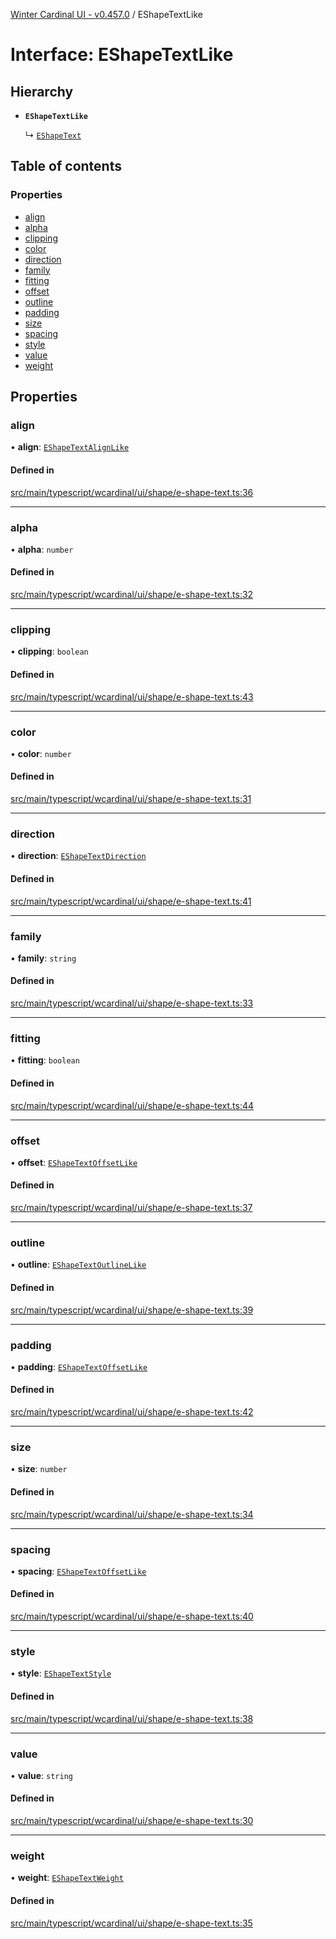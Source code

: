 [Winter Cardinal UI - v0.457.0](../index.md) / EShapeTextLike

# Interface: EShapeTextLike

## Hierarchy

- **`EShapeTextLike`**

  ↳ [`EShapeText`](EShapeText.md)

## Table of contents

### Properties

- [align](EShapeTextLike.md#align)
- [alpha](EShapeTextLike.md#alpha)
- [clipping](EShapeTextLike.md#clipping)
- [color](EShapeTextLike.md#color)
- [direction](EShapeTextLike.md#direction)
- [family](EShapeTextLike.md#family)
- [fitting](EShapeTextLike.md#fitting)
- [offset](EShapeTextLike.md#offset)
- [outline](EShapeTextLike.md#outline)
- [padding](EShapeTextLike.md#padding)
- [size](EShapeTextLike.md#size)
- [spacing](EShapeTextLike.md#spacing)
- [style](EShapeTextLike.md#style)
- [value](EShapeTextLike.md#value)
- [weight](EShapeTextLike.md#weight)

## Properties

### align

• **align**: [`EShapeTextAlignLike`](EShapeTextAlignLike.md)

#### Defined in

[src/main/typescript/wcardinal/ui/shape/e-shape-text.ts:36](https://github.com/winter-cardinal/winter-cardinal-ui/blob/v0.457.0/src/main/typescript/wcardinal/ui/shape/e-shape-text.ts#L36)

___

### alpha

• **alpha**: `number`

#### Defined in

[src/main/typescript/wcardinal/ui/shape/e-shape-text.ts:32](https://github.com/winter-cardinal/winter-cardinal-ui/blob/v0.457.0/src/main/typescript/wcardinal/ui/shape/e-shape-text.ts#L32)

___

### clipping

• **clipping**: `boolean`

#### Defined in

[src/main/typescript/wcardinal/ui/shape/e-shape-text.ts:43](https://github.com/winter-cardinal/winter-cardinal-ui/blob/v0.457.0/src/main/typescript/wcardinal/ui/shape/e-shape-text.ts#L43)

___

### color

• **color**: `number`

#### Defined in

[src/main/typescript/wcardinal/ui/shape/e-shape-text.ts:31](https://github.com/winter-cardinal/winter-cardinal-ui/blob/v0.457.0/src/main/typescript/wcardinal/ui/shape/e-shape-text.ts#L31)

___

### direction

• **direction**: [`EShapeTextDirection`](../index.md#eshapetextdirection)

#### Defined in

[src/main/typescript/wcardinal/ui/shape/e-shape-text.ts:41](https://github.com/winter-cardinal/winter-cardinal-ui/blob/v0.457.0/src/main/typescript/wcardinal/ui/shape/e-shape-text.ts#L41)

___

### family

• **family**: `string`

#### Defined in

[src/main/typescript/wcardinal/ui/shape/e-shape-text.ts:33](https://github.com/winter-cardinal/winter-cardinal-ui/blob/v0.457.0/src/main/typescript/wcardinal/ui/shape/e-shape-text.ts#L33)

___

### fitting

• **fitting**: `boolean`

#### Defined in

[src/main/typescript/wcardinal/ui/shape/e-shape-text.ts:44](https://github.com/winter-cardinal/winter-cardinal-ui/blob/v0.457.0/src/main/typescript/wcardinal/ui/shape/e-shape-text.ts#L44)

___

### offset

• **offset**: [`EShapeTextOffsetLike`](EShapeTextOffsetLike.md)

#### Defined in

[src/main/typescript/wcardinal/ui/shape/e-shape-text.ts:37](https://github.com/winter-cardinal/winter-cardinal-ui/blob/v0.457.0/src/main/typescript/wcardinal/ui/shape/e-shape-text.ts#L37)

___

### outline

• **outline**: [`EShapeTextOutlineLike`](EShapeTextOutlineLike.md)

#### Defined in

[src/main/typescript/wcardinal/ui/shape/e-shape-text.ts:39](https://github.com/winter-cardinal/winter-cardinal-ui/blob/v0.457.0/src/main/typescript/wcardinal/ui/shape/e-shape-text.ts#L39)

___

### padding

• **padding**: [`EShapeTextOffsetLike`](EShapeTextOffsetLike.md)

#### Defined in

[src/main/typescript/wcardinal/ui/shape/e-shape-text.ts:42](https://github.com/winter-cardinal/winter-cardinal-ui/blob/v0.457.0/src/main/typescript/wcardinal/ui/shape/e-shape-text.ts#L42)

___

### size

• **size**: `number`

#### Defined in

[src/main/typescript/wcardinal/ui/shape/e-shape-text.ts:34](https://github.com/winter-cardinal/winter-cardinal-ui/blob/v0.457.0/src/main/typescript/wcardinal/ui/shape/e-shape-text.ts#L34)

___

### spacing

• **spacing**: [`EShapeTextOffsetLike`](EShapeTextOffsetLike.md)

#### Defined in

[src/main/typescript/wcardinal/ui/shape/e-shape-text.ts:40](https://github.com/winter-cardinal/winter-cardinal-ui/blob/v0.457.0/src/main/typescript/wcardinal/ui/shape/e-shape-text.ts#L40)

___

### style

• **style**: [`EShapeTextStyle`](../index.md#eshapetextstyle)

#### Defined in

[src/main/typescript/wcardinal/ui/shape/e-shape-text.ts:38](https://github.com/winter-cardinal/winter-cardinal-ui/blob/v0.457.0/src/main/typescript/wcardinal/ui/shape/e-shape-text.ts#L38)

___

### value

• **value**: `string`

#### Defined in

[src/main/typescript/wcardinal/ui/shape/e-shape-text.ts:30](https://github.com/winter-cardinal/winter-cardinal-ui/blob/v0.457.0/src/main/typescript/wcardinal/ui/shape/e-shape-text.ts#L30)

___

### weight

• **weight**: [`EShapeTextWeight`](../index.md#eshapetextweight)

#### Defined in

[src/main/typescript/wcardinal/ui/shape/e-shape-text.ts:35](https://github.com/winter-cardinal/winter-cardinal-ui/blob/v0.457.0/src/main/typescript/wcardinal/ui/shape/e-shape-text.ts#L35)
